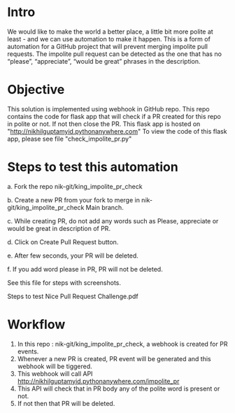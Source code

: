 # Intro
We would like to make the world a better place, a little bit more polite at least - and we can use
automation to make it happen. This is a form of automation for a GitHub project that will prevent
merging impolite pull requests.
The impolite pull request can be detected as the one that has no “please”, “appreciate”,
“would be great” phrases in the description.

# Objective
This solution is implemented using webhook in GitHub repo.
This repo contains the code for flask app that will check if a PR created for this repo in polite or not. If not then close the PR.
This flask app is hosted on "http://nikhilguptamyid.pythonanywhere.com"
To view the code of this flask app, please see file "check_impolite_pr.py"

# Steps to test this automation

a. Fork the repo nik-git/king_impolite_pr_check

b. Create a new PR from your fork to merge in nik-git/king_impolite_pr_check Main branch.

c. While creating PR, do not add any words such as Please, appreciate or would be great in description of PR.

d. Click on Create Pull Request button.

e. After few seconds, your PR will be deleted.

f. If you add word please in PR, PR will not be deleted.

See this file for steps with screenshots.

Steps to test Nice Pull Request Challenge.pdf

# Workflow
1. In this repo : nik-git/king_impolite_pr_check, a webhook is created for PR events.
2. Whenever a new PR is created, PR event will be generated and this webhook will be tiggered.
3. This webhook will call API http://nikhilguptamyid.pythonanywhere.com/impolite_pr
4. This API will check that in PR body any of the polite word is present or not.
5. If not then that PR will be deleted.
